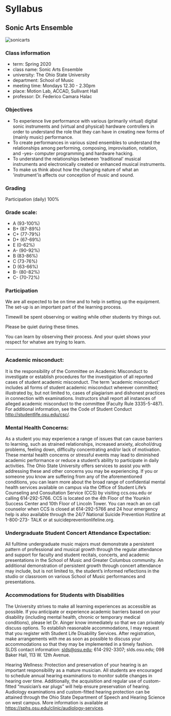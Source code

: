 # Syllabus

## Sonic Arts Ensemble

![sonicarts](https://github.com/fdch/sonicarts/raw/master/2019-20/2-spring/img/sonic_arts_ensemble.jpg)

### Class information

* term: Spring 2020 
* class name: Sonic Arts Ensemble
* university: The Ohio State University 
* department: School of Music 
* meeting time: Mondays 12.30 - 2.30pm
* place: Motion Lab, ACCAD, Sullivant Hall
* professor: Dr. Federico Camara Halac

### Objectives

* To experience live performance with various (primarily virtual) digital sonic instruments and (virtual and physical) hardware controllers in order to understand the role that they can have in creating new forms of (mainly music) performance.
* To create performances in various sized ensembles to understand the relationships among performing, composing, improvisation, notation, and -yes- computer programming and hardware hacking.
* To understand the relationships between 'traditional' musical instruments and electronically created or enhanced musical instruments.
* To make us think about how the changing nature of what an 'instrument'is affects our conception of music and sound.

### Grading

Participation (daily) 100%

### Grade scale:

* A	(93-100%)
* B+	(87-89%)
* C+	(77-79%)
* D+	(67-69%)
* E	(0-62%)
* A-	(90-92%)
* B	(83-86%)
* C	(73-76%)
* D	(63-66%)
* B-	(80-82%)
* C-	(70-72%)

### Participation

We are all expected to be on time and to help in setting up the equipment. The set-up is an important part of the learning process.

Timewill be spent observing or waiting while other students try things out.

Please be quiet during these times.

You can learn by observing their process. And your quiet shows your respect for whatwe are trying to learn.

---

### Academic misconduct:

It is the responsibility of the Committee on Academic Misconduct to investigate or establish procedures for the investigation of all reported cases of student academic misconduct. The term 'academic misconduct' includes all forms of student academic misconduct wherever committed; illustrated by, but not limited to, cases of plagiarism and dishonest practices in connection with examinations. Instructors shall report all instances of alleged academic misconduct to the committee (Faculty Rule 3335-5-487). For additional information, see the Code of Student Conduct http://studentlife.osu.edu/csc/.

### Mental Health Concerns:

As a student you may experience a range of issues that can cause barriers to learning, such as strained relationships, increased anxiety, alcohol/drug problems, feeling down, difficulty concentrating and/or lack of motivation. These mental health concerns or stressful events may lead to diminished academic performance or reduce a student’s ability to participate in daily activities. The Ohio State University offers services to assist you with addressing these and other concerns you may be experiencing. If you or someone you know are suffering from any of the aforementioned conditions, you can learn more about the broad range of confidential mental health services available on campus via the Office of Student Life’s Counseling and Consultation Service (CCS) by visiting ccs.osu.edu or calling 614-292-5766. CCS is located on the 4th Floor of the Younkin Success Center and 10th Floor of Lincoln Tower. You can reach an on call counselor when CCS is closed at 614-292-5766 and 24 hour emergency help is also available through the 24/7 National Suicide Prevention Hotline at 1-800-273- TALK or at suicidepreventionlifeline.org.

### Undergraduate Student Concert Attendance Expectation:

All fulltime undergraduate music majors must demonstrate a persistent pattern of professional and musical growth through the regular attendance and support for faculty and student recitals, concerts, and academic presentations in the School of Music and Greater Columbus community. An additional demonstration of persistent growth through concert attendance may include, but is not limited to, the student’s informed reflections in the studio or classroom on various School of Music performances and presentations.

### Accommodations for Students with Disabilities

The University strives to make all learning experiences as accessible as possible. If you anticipate or experience academic barriers based on your disability (including mental health, chronic or temporary medical conditions), please let Dr. Ainger know immediately so that we can privately discuss options. To establish reasonable accommodations, I may request that you register with Student Life Disability Services. After registration, make arrangements with me as soon as possible to discuss your accommodations so that they may be implemented in a timely fashion. 
SLDS contact information: slds@osu.edu; 614-292-3307; slds.osu.edu; 098 Baker Hall, 113 W. 12th Avenue.

Hearing Wellness: Protection and preservation of your hearing is an important responsibility as a mature musician. All students are encouraged to schedule annual hearing examinations to monitor subtle changes in hearing over time. Additionally, the acquisition and regular use of custom-fitted “musician’s ear plugs” will help ensure preservation of hearing. Audiology examinations and custom-fitted hearing protection can be attained through the Ohio State Department of Speech and Hearing Science on west campus. More information is available at https://sphs.osu.edu/clinic/audiology-services.
